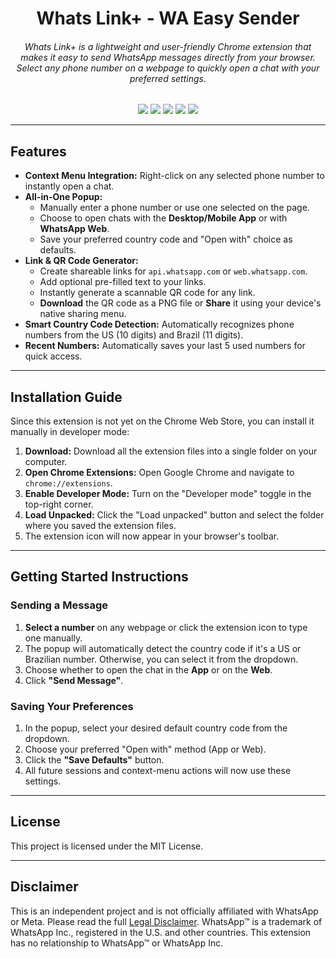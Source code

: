 <h1 align="center">Whats Link+ - WA Easy Sender</h1>

<h6 align="center">Whats Link+ is a lightweight and user-friendly Chrome extension that makes it easy to send WhatsApp messages directly from your browser. Select any phone number on a webpage to quickly open a chat with your preferred settings.</h6>

<p align="center">
  <img src="https://img.shields.io/badge/License-MIT-yellow.svg">  <img src="https://img.shields.io/badge/Made%20with-JavaScript-blue">  <img src="https://img.shields.io/badge/Platform-Chromium%20Extension-green">  <img src="https://img.shields.io/github/issues/tuliosousapro/WhatsLink-Plus-WA-Easy-Sender">  <img src="https://img.shields.io/github/stars/tuliosousapro/WhatsLink-Plus-WA-Easy-Sender?style=social">
</p>

---

## Features

* **Context Menu Integration:** Right-click on any selected phone number to instantly open a chat.
* **All-in-One Popup:**
    * Manually enter a phone number or use one selected on the page.
    * Choose to open chats with the **Desktop/Mobile App** or with **WhatsApp Web**.
    * Save your preferred country code and "Open with" choice as defaults.
* **Link & QR Code Generator:**
    * Create shareable links for `api.whatsapp.com` or `web.whatsapp.com`.
    * Add optional pre-filled text to your links.
    * Instantly generate a scannable QR code for any link.
    * **Download** the QR code as a PNG file or **Share** it using your device's native sharing menu.
* **Smart Country Code Detection:** Automatically recognizes phone numbers from the US (10 digits) and Brazil (11 digits).
* **Recent Numbers:** Automatically saves your last 5 used numbers for quick access.


---

## Installation Guide

Since this extension is not yet on the Chrome Web Store, you can install it manually in developer mode:

1.  **Download:** Download all the extension files into a single folder on your computer.
2.  **Open Chrome Extensions:** Open Google Chrome and navigate to `chrome://extensions`.
3.  **Enable Developer Mode:** Turn on the "Developer mode" toggle in the top-right corner.
4.  **Load Unpacked:** Click the "Load unpacked" button and select the folder where you saved the extension files.
5.  The extension icon will now appear in your browser's toolbar.

---

## Getting Started Instructions

### Sending a Message

1.  **Select a number** on any webpage or click the extension icon to type one manually.
2.  The popup will automatically detect the country code if it's a US or Brazilian number. Otherwise, you can select it from the dropdown.
3.  Choose whether to open the chat in the **App** or on the **Web**.
4.  Click **"Send Message"**.

### Saving Your Preferences

1.  In the popup, select your desired default country code from the dropdown.
2.  Choose your preferred "Open with" method (App or Web).
3.  Click the **"Save Defaults"** button.
4.  All future sessions and context-menu actions will now use these settings.

---

## License

This project is licensed under the MIT License.

---

## Disclaimer

This is an independent project and is not officially affiliated with WhatsApp or Meta. Please read the full [Legal Disclaimer](DISCLAIMER.md).
WhatsApp™ is a trademark of WhatsApp Inc., registered in the U.S. and other countries. This extension has no relationship to WhatsApp™ or WhatsApp Inc.
